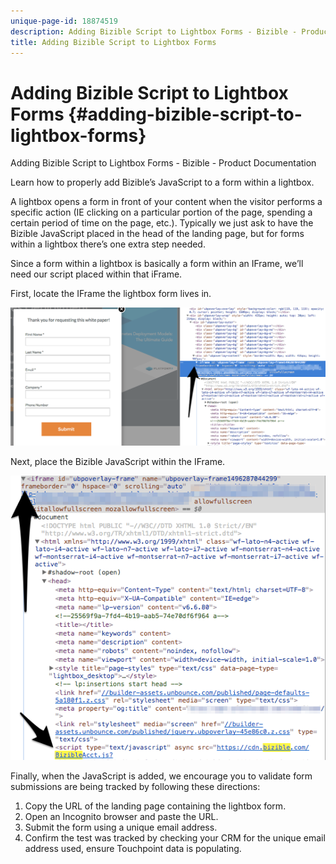```yaml
---
unique-page-id: 18874519
description: Adding Bizible Script to Lightbox Forms - Bizible - Product Documentation
title: Adding Bizible Script to Lightbox Forms
---
```


# Adding Bizible Script to Lightbox Forms {#adding-bizible-script-to-lightbox-forms}

Adding Bizible Script to Lightbox Forms - Bizible - Product Documentation

Learn how to properly add Bizible’s JavaScript to a form within a lightbox.

A lightbox opens a form in front of your content when the visitor performs a specific action (IE clicking on a particular portion of the page, spending a certain period of time on the page, etc.). Typically we just ask to have the Bizible JavaScript placed in the head of the landing page, but for forms within a lightbox there’s one extra step needed.

Since a form within a lightbox is basically a form within an IFrame, we’ll need our script placed within that iFrame.

First, locate the IFrame the lightbox form lives in.

![](assets/1.png)

Next, place the Bizible JavaScript within the IFrame.

![](assets/2.png)

Finally, when the JavaScript is added, we encourage you to validate form submissions are being tracked by following these directions:

1. Copy the URL of the landing page containing the lightbox form.
1. Open an Incognito browser and paste the URL.
1. Submit the form using a unique email address.
1. Confirm the test was tracked by checking your CRM for the unique email address used, ensure Touchpoint data is populating.

